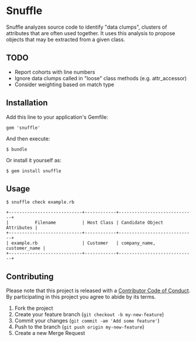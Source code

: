 # Snuffle

Snuffle analyzes source code to identify "data clumps", clusters of attributes
that are often used together. It uses this analysis to propose objects that
may be extracted from a given class.

## TODO

* Report cohorts with line numbers
* Ignore data clumps called in "loose" class methods (e.g. attr_accessor)
* Consider weighting based on match type

## Installation

Add this line to your application's Gemfile:

    gem 'snuffle'

And then execute:

    $ bundle

Or install it yourself as:

    $ gem install snuffle

## Usage

    $ snuffle check example.rb

    +----------------------------+------------+-----------------------------+
    |          Filename          | Host Class | Candidate Object Attributes |
    +----------------------------+------------+-----------------------------+
    | example.rb                 | Customer   | company_name, customer_name |
    +----------------------------+------------+-----------------------------+

## Contributing

Please note that this project is released with a [Contributor Code of Conduct](https://gitlab.com/coraline/snuffle/blob/master/CODE_OF_CONDUCT.md). By participating in this project you agree to abide by its terms.

1. Fork the project
2. Create your feature branch (`git checkout -b my-new-feature`)
3. Commit your changes (`git commit -am 'Add some feature'`)
4. Push to the branch (`git push origin my-new-feature`)
5. Create a new Merge Request
